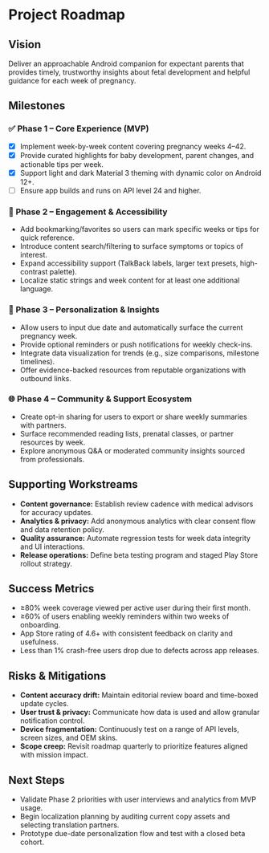 # Project Roadmap

## Vision
Deliver an approachable Android companion for expectant parents that provides timely, trustworthy insights about fetal development and helpful guidance for each week of pregnancy.

## Milestones

### ✅ Phase 1 – Core Experience (MVP)
- [x] Implement week-by-week content covering pregnancy weeks 4–42.
- [x] Provide curated highlights for baby development, parent changes, and actionable tips per week.
- [x] Support light and dark Material 3 theming with dynamic color on Android 12+.
- [ ] Ensure app builds and runs on API level 24 and higher.

### 🔄 Phase 2 – Engagement & Accessibility
- Add bookmarking/favorites so users can mark specific weeks or tips for quick reference.
- Introduce content search/filtering to surface symptoms or topics of interest.
- Expand accessibility support (TalkBack labels, larger text presets, high-contrast palette).
- Localize static strings and week content for at least one additional language.

### 🧭 Phase 3 – Personalization & Insights
- Allow users to input due date and automatically surface the current pregnancy week.
- Provide optional reminders or push notifications for weekly check-ins.
- Integrate data visualization for trends (e.g., size comparisons, milestone timelines).
- Offer evidence-backed resources from reputable organizations with outbound links.

### 🌐 Phase 4 – Community & Support Ecosystem
- Create opt-in sharing for users to export or share weekly summaries with partners.
- Surface recommended reading lists, prenatal classes, or partner resources by week.
- Explore anonymous Q&A or moderated community insights sourced from professionals.

## Supporting Workstreams
- **Content governance:** Establish review cadence with medical advisors for accuracy updates.
- **Analytics & privacy:** Add anonymous analytics with clear consent flow and data retention policy.
- **Quality assurance:** Automate regression tests for week data integrity and UI interactions.
- **Release operations:** Define beta testing program and staged Play Store rollout strategy.

## Success Metrics
- ≥80% week coverage viewed per active user during their first month.
- ≥60% of users enabling weekly reminders within two weeks of onboarding.
- App Store rating of 4.6+ with consistent feedback on clarity and usefulness.
- Less than 1% crash-free users drop due to defects across app releases.

## Risks & Mitigations
- **Content accuracy drift:** Maintain editorial review board and time-boxed update cycles.
- **User trust & privacy:** Communicate how data is used and allow granular notification control.
- **Device fragmentation:** Continuously test on a range of API levels, screen sizes, and OEM skins.
- **Scope creep:** Revisit roadmap quarterly to prioritize features aligned with mission impact.

## Next Steps
- Validate Phase 2 priorities with user interviews and analytics from MVP usage.
- Begin localization planning by auditing current copy assets and selecting translation partners.
- Prototype due-date personalization flow and test with a closed beta cohort.
